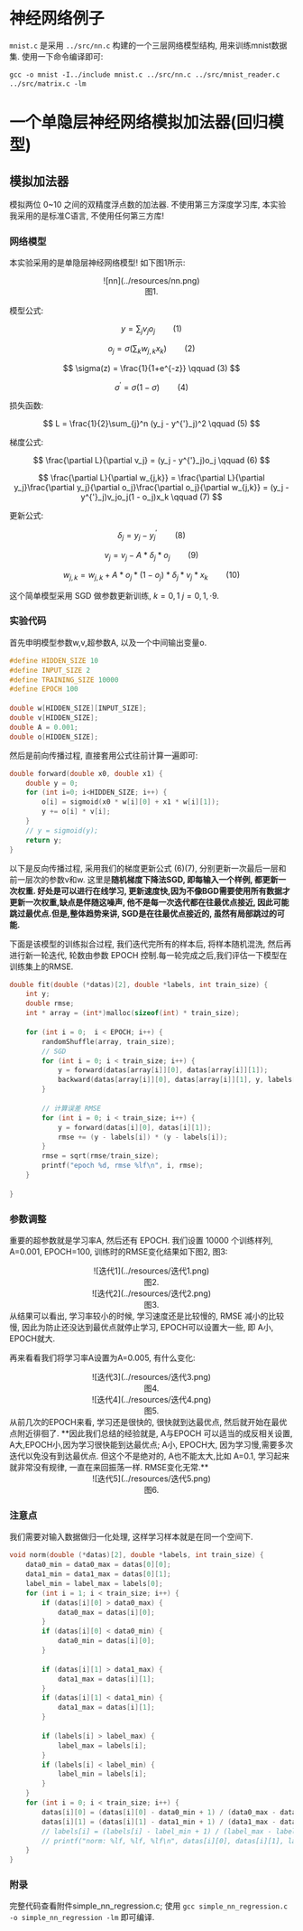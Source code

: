 # 神经网络例子
`mnist.c` 是采用  `../src/nn.c` 构建的一个三层网络模型结构, 用来训练mnist数据集. 使用一下命令编译即可:
```
gcc -o mnist -I../include mnist.c ../src/nn.c ../src/mnist_reader.c ../src/matrix.c -lm
```


# 一个单隐层神经网络模拟加法器(回归模型)

## 模拟加法器
模拟两位 0~10 之间的双精度浮点数的加法器. 不使用第三方深度学习库, 本实验我采用的是标准C语言, 不使用任何第三方库!

### 网络模型
本实验采用的是单隐层神经网络模型! 如下图1所示:

<center>![nn](../resources/nn.png)</center>
<center>图1.</center>

模型公式:

$$
y = \sum_{j} v_jo_j
\qquad (1)
$$

$$
o_j = \sigma(\sum_{k} w_{j,k}x_k)
\qquad (2)
$$

$$
\sigma(z) = \frac{1}{1+e^{-z}}
\qquad (3)
$$

$$
\sigma^{'} = \sigma(1-\sigma)
\qquad (4)
$$

损失函数:

$$
L = \frac{1}{2}\sum_{j}^n (y_j - y^{'}_j)^2
\qquad (5)
$$

梯度公式:

$$
\frac{\partial L}{\partial v_j} = (y_j - y^{'}_j)o_j
\qquad (6)
$$

$$
\frac{\partial L}{\partial w_{j,k}} = \frac{\partial L}{\partial y_j}\frac{\partial y_j}{\partial o_j}\frac{\partial o_j}{\partial w_{j,k}} = (y_j - y^{'}_j)v_jo_j(1 - o_j)x_k
\qquad (7)
$$

更新公式:

$$
\delta_j = y_j - y^{'}_j
\qquad (8)
$$

$$
v_j = v_j - A * \delta_j * o_j
\qquad (9)
$$

$$
w_{j,k} =  w_{j,k} + A * o_j * (1 - o_j) * \delta_j * v_j * x_k
\qquad (10)
$$

这个简单模型采用 SGD 做参数更新训练, $k=0,1$ $j=0,1,\cdot9$.

### 实验代码
首先申明模型参数w,v,超参数A, 以及一个中间输出变量o.
```C
#define HIDDEN_SIZE 10
#define INPUT_SIZE 2
#define TRAINING_SIZE 10000
#define EPOCH 100

double w[HIDDEN_SIZE][INPUT_SIZE];
double v[HIDDEN_SIZE];
double A = 0.001;
double o[HIDDEN_SIZE];
```

然后是前向传播过程, 直接套用公式往前计算一遍即可:
```C
double forward(double x0, double x1) {
    double y = 0;
    for (int i=0; i<HIDDEN_SIZE; i++) {
        o[i] = sigmoid(x0 * w[i][0] + x1 * w[i][1]);
        y += o[i] * v[i];
    }
    // y = sigmoid(y);
    return y;
}
```
以下是反向传播过程, 采用我们的梯度更新公式 $(6)(7)$, 分别更新一次最后一层和前一层次的参数v和w. 这里是**随机梯度下降法SGD, 即每输入一个样例, 都更新一次权重. 好处是可以进行在线学习, 更新速度快,因为不像BGD需要使用所有数据才更新一次权重,缺点是伴随这噪声, 他不是每一次迭代都在往最优点接近, 因此可能跳过最优点.但是,整体趋势来讲, SGD是在往最优点接近的, 虽然有局部跳过的可能.**

下面是该模型的训练拟合过程, 我们迭代完所有的样本后, 将样本随机混洗, 然后再进行新一轮迭代, 轮数由参数 EPOCH 控制.每一轮完成之后,我们评估一下模型在训练集上的RMSE.
```C
double fit(double (*datas)[2], double *labels, int train_size) {
    int y;
    double rmse;
    int * array = (int*)malloc(sizeof(int) * train_size);
    
    for (int i = 0;  i < EPOCH; i++) {
        randomShuffle(array, train_size);
        // SGD
        for (int i = 0; i < train_size; i++) {
            y = forward(datas[array[i]][0], datas[array[i]][1]);
            backward(datas[array[i]][0], datas[array[i]][1], y, labels[array[i]]);
        }

        // 计算误差 RMSE
        for (int i = 0; i < train_size; i++) {
            y = forward(datas[i][0], datas[i][1]);
            rmse += (y - labels[i]) * (y - labels[i]);
        }
        rmse = sqrt(rmse/train_size);
        printf("epoch %d, rmse %lf\n", i, rmse);
    }
    
}
```
### 参数调整
重要的超参数就是学习率A, 然后还有 EPOCH. 我们设置 10000 个训练样列, A=0.001, EPOCH=100, 训练时的RMSE变化结果如下图2, 图3:

<center>![迭代1](../resources/迭代1.png)</center>
<center>图2.</center>

<center>![迭代2](../resources/迭代2.png)</center>
<center>图3.</center>
从结果可以看出, 学习率较小的时候, 学习速度还是比较慢的, RMSE 减小的比较慢, 因此为防止还没达到最优点就停止学习, EPOCH可以设置大一些, 即 A小, EPOCH就大.

再来看看我们将学习率A设置为A=0.005, 有什么变化:

<center>![迭代3](../resources/迭代3.png)</center>
<center>图4.</center>

<center>![迭代4](../resources/迭代4.png)</center>
<center>图5.</center>
从前几次的EPOCH来看, 学习还是很快的, 很快就到达最优点, 然后就开始在最优点附近徘徊了. **因此我们总结的经验就是, A与EPOCH 可以适当的成反相关设置, A大,EPOCH小,因为学习很快能到达最优点; A小, EPOCH大, 因为学习慢,需要多次迭代以免没有到达最优点. 但这个不是绝对的, A也不能太大,比如 A=0.1, 学习起来就非常没有规律, 一直在来回振荡一样. RMSE变化无常.**

<center>![迭代5](../resources/迭代5.png)</center>
<center>图6.</center>

### 注意点
我们需要对输入数据做归一化处理, 这样学习样本就是在同一个空间下.
```C
void norm(double (*datas)[2], double *labels, int train_size) {
    data0_min = data0_max = datas[0][0];
    data1_min = data1_max = datas[0][1];
    label_min = label_max = labels[0];
    for (int i = 1; i < train_size; i++) {
        if (datas[i][0] > data0_max) {
            data0_max = datas[i][0];
        }
        if (datas[i][0] < data0_min) {
            data0_min = datas[i][0];
        }

        if (datas[i][1] > data1_max) {
            data1_max = datas[i][1];
        }
        if (datas[i][1] < data1_min) {
            data1_max = datas[i][1];
        }
        
        if (labels[i] > label_max) {
            label_max = labels[i];
        }
        if (labels[i] < label_min) {
            label_min = labels[i];
        }
    }
    for (int i = 0; i < train_size; i++) {
        datas[i][0] = (datas[i][0] - data0_min + 1) / (data0_max - data0_min + 1);
        datas[i][1] = (datas[i][1] - data1_min + 1) / (data1_max - data1_min + 1);
        // labels[i] = (labels[i] - label_min + 1) / (label_max - label_min + 1);
        // printf("norm: %lf, %lf, %lf\n", datas[i][0], datas[i][1], labels[i]);
    }
}
```
### 附录
完整代码查看附件simple_nn_regression.c; 使用 `gcc simple_nn_regression.c -o simple_nn_regression -lm` 即可编译.